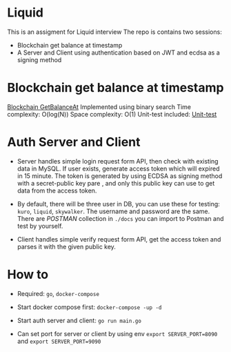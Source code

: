 # Liquid

This is an assigment for Liquid interview 
The repo is contains two sessions:
- Blockchain get balance at timestamp
- A Server and Client using authentication based on JWT and ecdsa as a signing method  

# Blockchain get balance at timestamp 

[Blockchain GetBalanceAt](./blockchain/get_balance.go)
Implemented using binary search
Time complexity: O(log(N))
Space complexity: O(1)
Unit-test included: [Unit-test](./blockchain/get_balance_test.go)

# Auth Server and Client

- Server handles simple login request form API, then check with existing data in MySQL. If user exists, generate access 
token which will expired in 15 minute. The token is generated by using ECDSA as signing method with a secret-public key pare 
, and only this public key can use to get data from the access token.

- By default, there will be three user in DB, you can use these for testing: `kuro`, `liquid`, `skywalker`. The username and
password are the same. There are *POSTMAN* collection in `./docs` you can import to Postman and test by yourself. 
  
- Client handles simple verify request form API, get the access token and parses it with the given public key.

# How to

- Required: `go`, `docker-compose`

- Start docker compose first: `docker-compose -up -d`

- Start auth server and client: `go run main.go` 

- Can set port for server or client by using env `export SERVER_PORT=8090` and `export SERVER_PORT=9090`